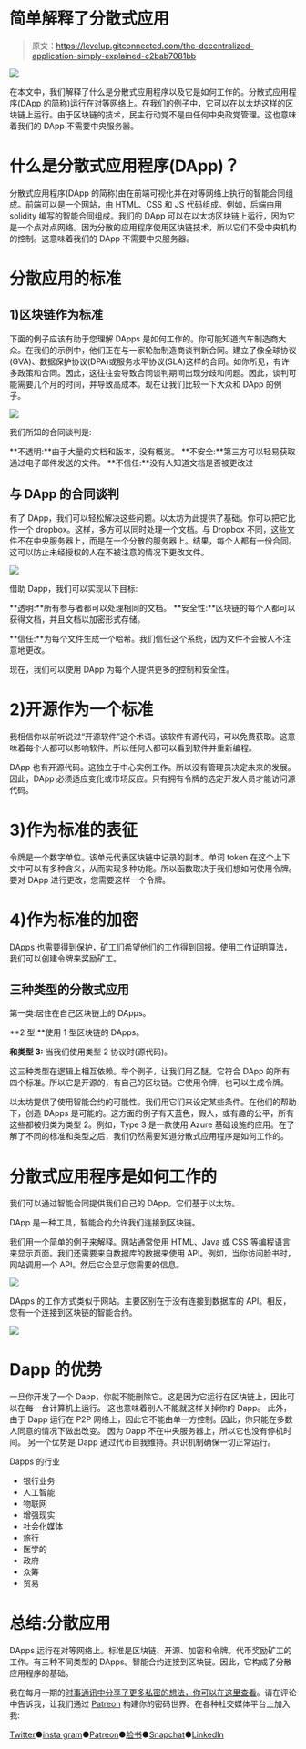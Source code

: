 # 简单解释了分散式应用

> 原文：<https://levelup.gitconnected.com/the-decentralized-application-simply-explained-c2bab7081bb>

![](img/74587014dae79341340e0b39e6a5064c.png)

在本文中，我们解释了什么是分散式应用程序以及它是如何工作的。分散式应用程序(DApp 的简称)运行在对等网络上。在我们的例子中，它可以在以太坊这样的区块链上运行。由于区块链的技术，民主行动党不是由任何中央政党管理。这也意味着我们的 DApp 不需要中央服务器。

# 什么是分散式应用程序(DApp)？

分散式应用程序(DApp 的简称)由在前端可视化并在对等网络上执行的智能合同组成。前端可以是一个网站，由 HTML、CSS 和 JS 代码组成。例如，后端由用 solidity 编写的智能合同组成。我们的 DApp 可以在以太坊区块链上运行，因为它是一个点对点网络。因为分散的应用程序使用区块链技术，所以它们不受中央机构的控制。这意味着我们的 DApp 不需要中央服务器。

# 分散应用的标准

## 1)区块链作为标准

下面的例子应该有助于您理解 DApps 是如何工作的。你可能知道汽车制造商大众。在我们的示例中，他们正在与一家轮胎制造商谈判新合同。建立了像全球协议(GVA)、数据保护协议(DPA)或服务水平协议(SLA)这样的合同。如你所见，有许多政策和合同。因此，这往往会导致合同谈判期间出现分歧和问题。因此，谈判可能需要几个月的时间，并导致高成本。现在让我们比较一下大众和 DApp 的例子。

![](img/2737fad597c73c51885b5807660bdeb1.png)

我们所知的合同谈判是:

**不透明:**由于大量的文档和版本，没有概览。
**不安全:**第三方可以轻易获取通过电子邮件发送的文件。
**不信任:**没有人知道文档是否被更改过

## 与 DApp 的合同谈判

有了 DApp，我们可以轻松解决这些问题。以太坊为此提供了基础。你可以把它比作一个 dropbox。这样，多方可以同时处理一个文档。与 Dropbox 不同，这些文件不在中央服务器上，而是在一个分散的服务器上。结果，每个人都有一份合同。这可以防止未经授权的人在不被注意的情况下更改文件。

![](img/7a5df58e588a8fd14948a67f1961e40f.png)

借助 Dapp，我们可以实现以下目标:

**透明:**所有参与者都可以处理相同的文档。
**安全性:**区块链的每个人都可以获得文档，并且文档以加密形式存储。

**信任:**为每个文件生成一个哈希。我们信任这个系统，因为文件不会被人不注意地更改。

现在，我们可以使用 DApp 为每个人提供更多的控制和安全性。

# 2)开源作为一个标准

我相信你以前听说过“开源软件”这个术语。该软件有源代码，可以免费获取。这意味着每个人都可以影响软件。所以任何人都可以看到软件并重新编程。

DApp 也有开源代码。这独立于中心实例工作。所以没有管理员决定未来的发展。因此，DApp 必须适应变化或市场反应。只有拥有令牌的选定开发人员才能访问源代码。

# 3)作为标准的表征

令牌是一个数字单位。该单元代表区块链中记录的副本。单词 token 在这个上下文中可以有多种含义，从而实现多种功能。所以函数取决于我们想如何使用令牌。要对 DApp 进行更改，您需要这样一个令牌。

# 4)作为标准的加密

DApps 也需要得到保护，矿工们希望他们的工作得到回报。使用工作证明算法，我们可以创建令牌来奖励矿工。

## 三种类型的分散式应用

第一类:居住在自己区块链上的 DApps。

**2 型:**使用 1 型区块链的 DApps。

**和类型 3:** 当我们使用类型 2 协议时(源代码)。

这三种类型在逻辑上相互依赖。举个例子，让我们用乙醚。它符合 DApp 的所有四个标准。所以它是开源的，有自己的区块链。它使用令牌，也可以生成令牌。

以太坊提供了使用智能合约的可能性。我们用它们来设定某些条件。在他们的帮助下，创造 DApps 是可能的。这方面的例子有天蓝色，假人，或有趣的公平，所有这些都被归类为类型 2。例如，Type 3 是一款使用 Azure 基础设施的应用。在了解了不同的标准和类型之后，我们仍然需要知道分散式应用程序是如何工作的。

# 分散式应用程序是如何工作的

我们可以通过智能合同提供我们自己的 DApp。它们基于以太坊。

DApp 是一种工具，智能合约允许我们连接到区块链。

我们用一个简单的例子来解释。网站通常使用 HTML、Java 或 CSS 等编程语言来显示页面。我们还需要来自数据库的数据来使用 API。例如，当你访问脸书时，网站调用一个 API。然后它会显示您需要的信息。

![](img/3199308bfaa68fd4bc176fa9e46886c5.png)

DApps 的工作方式类似于网站。主要区别在于没有连接到数据库的 API。相反，您有一个连接到区块链的智能合约。

![](img/a3af942e219e4d53ae8dd1cb4ccf99b2.png)

# Dapp 的优势

一旦你开发了一个 Dapp，你就不能删除它。这是因为它运行在区块链上，因此可以在每一台计算机上运行。
这也意味着别人不能就这样关掉你的 Dapp。
此外，由于 Dapp 运行在 P2P 网络上，因此它不能由单一方控制。因此，你只能在多数人同意的情况下做出改变。
因为 Dapp 不在中央服务器上，所以它也没有停机时间。
另一个优势是 Dapp 通过代币自我维持。共识机制确保一切正常运行。

Dapps 的行业

*   银行业务
*   人工智能
*   物联网
*   增强现实
*   社会化媒体
*   旅行
*   医学的
*   政府
*   众筹
*   贸易

# 总结:分散应用

DApps 运行在对等网络上。标准是区块链、开源、加密和令牌。代币奖励矿工的工作。有三种不同类型的 DApps。智能合约连接到区块链。因此，它构成了分散应用程序的基础。

我在每月一期的[时事通讯中分享了更多私密的想法，你可以在这里查看](https://mailchi.mp/bf8f8e8ed697/keep-in-touch-with-lukas)。请在评论中告诉我，让我们通过 [Patreon](https://www.patreon.com/lukaswiesflecker) 构建你的密码世界。在各种社交媒体平台上加入我:

[Twitter](https://twitter.com/WiesfleckerL)●[insta gram](https://www.instagram.com/lukaswiesflecker/)●[Patreon](https://www.patreon.com/lukaswiesflecker)●[脸书](https://www.facebook.com/lukaswiesfleckerr)●[Snapchat](https://www.snapchat.com/add/luggooo)●[LinkedIn](https://www.linkedin.com/in/lukas-wiesflecker-1b11251a5/)
